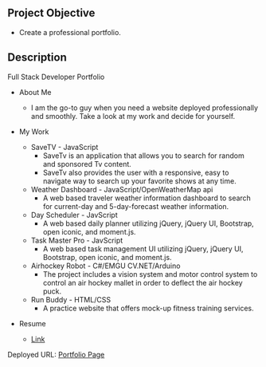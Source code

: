 ## Project Objective

* Create a professional portfolio.

## Description

Full Stack Developer Portfolio

 - About Me

   - I am the go-to guy when you need a website deployed professionally and smoothly. Take a look at my work and decide for yourself.

- My Work

  - SaveTV - JavaScript
    - SaveTv is an application that allows you to search for random and sponsored Tv content.
    - SaveTv also provides the user with a responsive, easy to navigate way to search up your favorite shows at any time.
  - Weather Dashboard - JavaScript/OpenWeatherMap api
    - A web based traveler weather information dashboard to search for current-day and 5-day-forecast weather information.
  - Day Scheduler - JavScript
    - A web based daily planner utilizing jQuery, jQuery UI, Bootstrap, open iconic, and moment.js.
  - Task Master Pro - JavScript
    - A web based task management UI utilizing jQuery, jQuery UI, Bootstrap, open iconic, and moment.js.
  - Airhockey Robot - C#/EMGU CV.NET/Arduino
    - The project includes a vision system and motor control system to control an air hockey mallet in order to deflect the air hockey puck.
  - Run Buddy - HTML/CSS
    - A practice website that offers mock-up fitness training services.
    
- Resume

  - [Link](https://github.com/BrianCKWang/my-portfolio/blob/main/assets/docs/Resume.pdf)

Deployed URL: [Portfolio Page](https://brianckwang.github.io/my-portfolio/)
